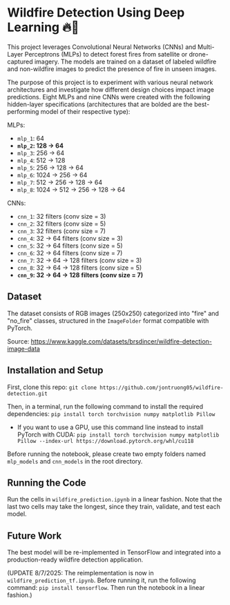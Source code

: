 # Wildfire Detection Using Deep Learning 🔥🌲

This project leverages Convolutional Neural Networks (CNNs) and Multi-Layer Perceptrons (MLPs) to detect forest fires from satellite or drone-captured imagery. The models are trained on a dataset of labeled wildfire and non-wildfire images to predict the presence of fire in unseen images. 

The purpose of this project is to experiment with various neural network architectures and investigate how different design choices impact image predictions. Eight MLPs and nine CNNs were created with the following hidden-layer specifications (architectures that are bolded are the best-performing model of their respective type):

MLPs:
- `mlp_1`: 64
- **`mlp_2`: 128 → 64**
- `mlp_3`: 256 → 64
- `mlp_4`: 512 → 128
- `mlp_5`: 256 → 128 → 64
- `mlp_6`: 1024 → 256 → 64
- `mlp_7`: 512 → 256 → 128 → 64
- `mlp_8`: 1024 → 512 → 256 → 128 → 64

CNNs:
- `cnn_1`: 32 filters (conv size = 3)
- `cnn_2`: 32 filters (conv size = 5)
- `cnn_3`: 32 filters (conv size = 7)
- `cnn_4`: 32 → 64 filters (conv size = 3)
- `cnn_5`: 32 → 64 filters (conv size = 5)
- `cnn_6`: 32 → 64 filters (conv size = 7)
- `cnn_7`: 32 → 64 → 128 filters (conv size = 3)
- `cnn_8`: 32 → 64 → 128 filters (conv size = 5)
- **`cnn_9`: 32 → 64 → 128 filters (conv size = 7)**

## Dataset

The dataset consists of RGB images (250x250) categorized into "fire" and "no_fire" classes, structured in the `ImageFolder` format compatible with PyTorch.

Source: https://www.kaggle.com/datasets/brsdincer/wildfire-detection-image-data

## Installation and Setup

First, clone this repo: `git clone https://github.com/jontruong05/wildfire-detection.git`

Then, in a terminal, run the following command to install the required dependencies: `pip install torch torchvision numpy matplotlib Pillow`
- If you want to use a GPU, use this command line instead to install PyTorch with CUDA: `pip install torch torchvision numpy matplotlib Pillow --index-url https://download.pytorch.org/whl/cu118`

Before running the notebook, please create two empty folders named `mlp_models` and `cnn_models` in the root directory.

## Running the Code

Run the cells in `wildfire_prediction.ipynb` in a linear fashion. Note that the last two cells may take the longest, since they train, validate, and test each model. 

## Future Work

The best model will be re-implemented in TensorFlow and integrated into a production-ready wildfire detection application.

(UPDATE 8/7/2025: The reimplementation is now in `wildfire_prediction_tf.ipynb`. Before running it, run the following command: `pip install tensorflow`. Then run the notebook in a linear fashion.)
